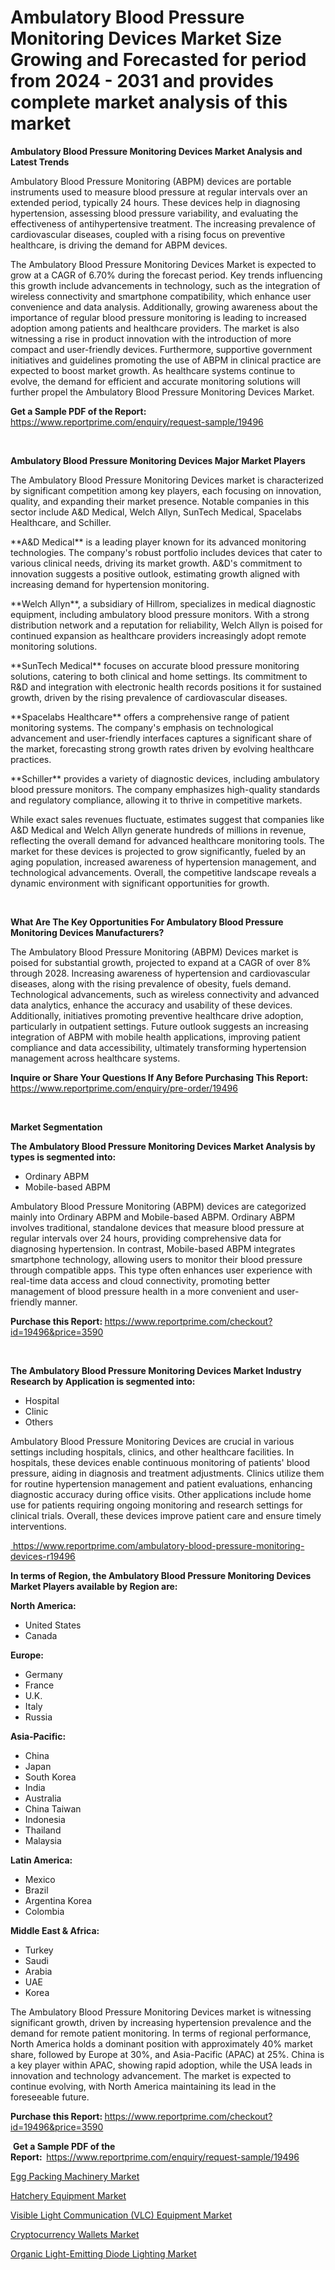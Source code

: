 <p><h1>Ambulatory Blood Pressure Monitoring Devices Market Size Growing and Forecasted for period from 2024 - 2031 and provides complete market analysis of this market</h1></p><p><strong>Ambulatory Blood Pressure Monitoring Devices Market Analysis and Latest Trends</strong></p>
<p><p>Ambulatory Blood Pressure Monitoring (ABPM) devices are portable instruments used to measure blood pressure at regular intervals over an extended period, typically 24 hours. These devices help in diagnosing hypertension, assessing blood pressure variability, and evaluating the effectiveness of antihypertensive treatment. The increasing prevalence of cardiovascular diseases, coupled with a rising focus on preventive healthcare, is driving the demand for ABPM devices. </p><p>The Ambulatory Blood Pressure Monitoring Devices Market is expected to grow at a CAGR of 6.70% during the forecast period. Key trends influencing this growth include advancements in technology, such as the integration of wireless connectivity and smartphone compatibility, which enhance user convenience and data analysis. Additionally, growing awareness about the importance of regular blood pressure monitoring is leading to increased adoption among patients and healthcare providers. The market is also witnessing a rise in product innovation with the introduction of more compact and user-friendly devices. Furthermore, supportive government initiatives and guidelines promoting the use of ABPM in clinical practice are expected to boost market growth. As healthcare systems continue to evolve, the demand for efficient and accurate monitoring solutions will further propel the Ambulatory Blood Pressure Monitoring Devices Market.</p></p>
<p><strong>Get a Sample PDF of the Report:&nbsp;</strong> <a href="https://www.reportprime.com/enquiry/request-sample/19496?utm_campaign=1106&utm_medium=2&utm_source=Github&utm_content=ia&utm_term=28112024&utm_id=ambulatory-blood-pressure-monitoring-devices">https://www.reportprime.com/enquiry/request-sample/19496</a></p>
<p>&nbsp;</p>
<p><strong>Ambulatory Blood Pressure Monitoring Devices Major Market Players</strong></p>
<p><p>The Ambulatory Blood Pressure Monitoring Devices market is characterized by significant competition among key players, each focusing on innovation, quality, and expanding their market presence. Notable companies in this sector include A&D Medical, Welch Allyn, SunTech Medical, Spacelabs Healthcare, and Schiller.</p><p>**A&D Medical** is a leading player known for its advanced monitoring technologies. The company's robust portfolio includes devices that cater to various clinical needs, driving its market growth. A&D's commitment to innovation suggests a positive outlook, estimating growth aligned with increasing demand for hypertension monitoring.</p><p>**Welch Allyn**, a subsidiary of Hillrom, specializes in medical diagnostic equipment, including ambulatory blood pressure monitors. With a strong distribution network and a reputation for reliability, Welch Allyn is poised for continued expansion as healthcare providers increasingly adopt remote monitoring solutions.</p><p>**SunTech Medical** focuses on accurate blood pressure monitoring solutions, catering to both clinical and home settings. Its commitment to R&D and integration with electronic health records positions it for sustained growth, driven by the rising prevalence of cardiovascular diseases.</p><p>**Spacelabs Healthcare** offers a comprehensive range of patient monitoring systems. The company's emphasis on technological advancement and user-friendly interfaces captures a significant share of the market, forecasting strong growth rates driven by evolving healthcare practices.</p><p>**Schiller** provides a variety of diagnostic devices, including ambulatory blood pressure monitors. The company emphasizes high-quality standards and regulatory compliance, allowing it to thrive in competitive markets.</p><p>While exact sales revenues fluctuate, estimates suggest that companies like A&D Medical and Welch Allyn generate hundreds of millions in revenue, reflecting the overall demand for advanced healthcare monitoring tools. The market for these devices is projected to grow significantly, fueled by an aging population, increased awareness of hypertension management, and technological advancements. Overall, the competitive landscape reveals a dynamic environment with significant opportunities for growth.</p></p>
<p>&nbsp;</p>
<p><strong>What Are The Key Opportunities For Ambulatory Blood Pressure Monitoring Devices Manufacturers?</strong></p>
<p><p>The Ambulatory Blood Pressure Monitoring (ABPM) Devices market is poised for substantial growth, projected to expand at a CAGR of over 8% through 2028. Increasing awareness of hypertension and cardiovascular diseases, along with the rising prevalence of obesity, fuels demand. Technological advancements, such as wireless connectivity and advanced data analytics, enhance the accuracy and usability of these devices. Additionally, initiatives promoting preventive healthcare drive adoption, particularly in outpatient settings. Future outlook suggests an increasing integration of ABPM with mobile health applications, improving patient compliance and data accessibility, ultimately transforming hypertension management across healthcare systems.</p></p>
<p><strong>Inquire or Share Your Questions If Any Before Purchasing This Report:</strong> <a href="https://www.reportprime.com/enquiry/pre-order/19496?utm_campaign=1106&utm_medium=2&utm_source=Github&utm_content=ia&utm_term=28112024&utm_id=ambulatory-blood-pressure-monitoring-devices">https://www.reportprime.com/enquiry/pre-order/19496</a></p>
<p>&nbsp;</p>
<p><strong>Market Segmentation</strong></p>
<p><strong>The Ambulatory Blood Pressure Monitoring Devices Market Analysis by types is segmented into:</strong></p>
<p><ul><li>Ordinary ABPM</li><li>Mobile-based ABPM</li></ul></p>
<p><p>Ambulatory Blood Pressure Monitoring (ABPM) devices are categorized mainly into Ordinary ABPM and Mobile-based ABPM. Ordinary ABPM involves traditional, standalone devices that measure blood pressure at regular intervals over 24 hours, providing comprehensive data for diagnosing hypertension. In contrast, Mobile-based ABPM integrates smartphone technology, allowing users to monitor their blood pressure through compatible apps. This type often enhances user experience with real-time data access and cloud connectivity, promoting better management of blood pressure health in a more convenient and user-friendly manner.</p></p>
<p><strong>Purchase this Report:&nbsp;</strong><a href="https://www.reportprime.com/checkout?id=19496&price=3590&utm_campaign=1106&utm_medium=2&utm_source=Github&utm_content=ia&utm_term=28112024&utm_id=ambulatory-blood-pressure-monitoring-devices">https://www.reportprime.com/checkout?id=19496&price=3590</a></p>
<p>&nbsp;</p>
<p><strong>The Ambulatory Blood Pressure Monitoring Devices Market Industry Research by Application is segmented into:</strong></p>
<p><ul><li>Hospital</li><li>Clinic</li><li>Others</li></ul></p>
<p><p>Ambulatory Blood Pressure Monitoring Devices are crucial in various settings including hospitals, clinics, and other healthcare facilities. In hospitals, these devices enable continuous monitoring of patients' blood pressure, aiding in diagnosis and treatment adjustments. Clinics utilize them for routine hypertension management and patient evaluations, enhancing diagnostic accuracy during office visits. Other applications include home use for patients requiring ongoing monitoring and research settings for clinical trials. Overall, these devices improve patient care and ensure timely interventions.</p></p>
<p><a href="https://www.reportprime.com/ambulatory-blood-pressure-monitoring-devices-r19496?utm_campaign=1106&utm_medium=2&utm_source=Github&utm_content=ia&utm_term=28112024&utm_id=ambulatory-blood-pressure-monitoring-devices">&nbsp;https://www.reportprime.com/ambulatory-blood-pressure-monitoring-devices-r19496</a></p>
<p><strong>In terms of Region, the Ambulatory Blood Pressure Monitoring Devices Market Players available by Region are:</strong></p>
<p>
    <p> <strong> North America: </strong>
        <ul>
            <li>United States</li>
            <li>Canada</li>
        </ul>
        </p> 
    <p> <strong> Europe: </strong>
        <ul>
            <li>Germany</li>
            <li>France</li>
            <li>U.K.</li>
            <li>Italy</li>
            <li>Russia</li>
        </ul>
        </p> 
    <p> <strong> Asia-Pacific: </strong>
        <ul>
            <li>China</li>
            <li>Japan</li>
            <li>South Korea</li>
            <li>India</li>
            <li>Australia</li>
            <li>China Taiwan</li>
            <li>Indonesia</li>
            <li>Thailand</li>
            <li>Malaysia</li>
        </ul>
        </p> 
    <p> <strong> Latin America: </strong>
        <ul>
            <li>Mexico</li>
            <li>Brazil</li>
            <li>Argentina Korea</li>
            <li>Colombia</li>
        </ul>
        </p> 
    <p> <strong> Middle East & Africa: </strong>
        <ul>
            <li>Turkey</li>
            <li>Saudi</li>
            <li>Arabia</li>
            <li>UAE</li>
            <li>Korea</li>
        </ul>
    </p>
    </p>
<p><p>The Ambulatory Blood Pressure Monitoring Devices market is witnessing significant growth, driven by increasing hypertension prevalence and the demand for remote patient monitoring. In terms of regional performance, North America holds a dominant position with approximately 40% market share, followed by Europe at 30%, and Asia-Pacific (APAC) at 25%. China is a key player within APAC, showing rapid adoption, while the USA leads in innovation and technology advancement. The market is expected to continue evolving, with North America maintaining its lead in the foreseeable future.</p></p>
<p><strong>Purchase this Report: </strong><a href="https://www.reportprime.com/checkout?id=19496&price=3590&utm_campaign=1106&utm_medium=2&utm_source=Github&utm_content=ia&utm_term=28112024&utm_id=ambulatory-blood-pressure-monitoring-devices">https://www.reportprime.com/checkout?id=19496&price=3590</a></p>
<p>&nbsp;<strong>Get a Sample PDF of the Report:&nbsp;&nbsp;</strong><a href="https://www.reportprime.com/enquiry/request-sample/19496?utm_campaign=1106&utm_medium=2&utm_source=Github&utm_content=ia&utm_term=28112024&utm_id=ambulatory-blood-pressure-monitoring-devices">https://www.reportprime.com/enquiry/request-sample/19496</a></p>
<p><strong></strong></p>
<p><p><a href="https://www.linkedin.com/pulse/egg-packing-machinery-market-global-regional-analysis-focus-ivjgf?utm_campaign=1106&utm_medium=2&utm_source=Github&utm_content=ia&utm_term=28112024&utm_id=ambulatory-blood-pressure-monitoring-devices">Egg Packing Machinery Market</a></p><p><a href="https://www.linkedin.com/pulse/global-hatchery-equipment-market-research-2024-2031-technology-9tobe?utm_campaign=1106&utm_medium=2&utm_source=Github&utm_content=ia&utm_term=28112024&utm_id=ambulatory-blood-pressure-monitoring-devices">Hatchery Equipment Market</a></p><p><a href="https://issuu.com/reportprime-2/docs/visible-light-communication-vlc-equ_1ddd7be832053f?utm_campaign=1106&utm_medium=2&utm_source=Github&utm_content=ia&utm_term=28112024&utm_id=ambulatory-blood-pressure-monitoring-devices">Visible Light Communication (VLC) Equipment Market</a></p><p><a href="https://www.linkedin.com/pulse/cryptocurrency-wallets-market-forecast-key-factors-boosting-f9b9c?utm_campaign=1106&utm_medium=2&utm_source=Github&utm_content=ia&utm_term=28112024&utm_id=ambulatory-blood-pressure-monitoring-devices">Cryptocurrency Wallets Market</a></p><p><a href="https://issuu.com/reportprime-2/docs/organic-light-emitting-diode-lighti_e4a16c0d93fa01?utm_campaign=1106&utm_medium=2&utm_source=Github&utm_content=ia&utm_term=28112024&utm_id=ambulatory-blood-pressure-monitoring-devices">Organic Light-Emitting Diode Lighting Market</a></p></p>
